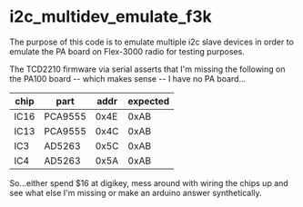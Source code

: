 # i2c_multidev_emulate_f3k

The purpose of this code is to emulate multiple i2c slave devices
in order to emulate the PA board on Flex-3000 radio for testing
purposes.

The TCD2210 firmware via serial asserts that I'm missing the following
on the PA100 board -- which makes sense -- I have no PA board...

|chip	|part	|addr	|expected  |
|-------|-------|-------|----------|
|IC16	|PCA9555|	0x4E	|0xAB|
|IC13	|PCA9555|	0x4C	|0xAB|
|IC3	|AD5263	|0x5C	|0xAB|
|IC4	|AD5263	|0x5A	|0xAB|

So...either spend $16 at digikey, mess around with wiring the chips
up and see what else I'm missing or make an arduino answer synthetically.
